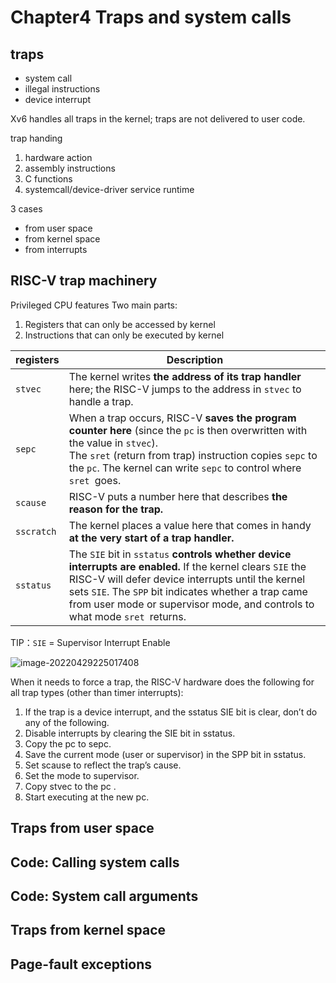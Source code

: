 # Chapter4 Traps and system calls

## traps

* system call
* illegal instructions
* device interrupt



Xv6 handles all traps in the kernel; traps are not delivered to user code. 



trap handing

1. hardware action
2. assembly instructions
3. C functions
4. systemcall/device-driver service runtime



3 cases

* from user space
* from kernel space
* from interrupts

## RISC-V trap machinery

Privileged CPU features Two main parts: 

1. Registers that can only be accessed by kernel 
2. Instructions that can only be executed by kernel



| registers  | Description                                                  |
| ---------- | ------------------------------------------------------------ |
| `stvec`    | The kernel writes **the address of its trap handler** here; the RISC-V jumps to the address in `stvec` to handle a trap. |
| `sepc`     | When a trap occurs, RISC-V **saves the program counter here** (since the `pc` is then overwritten with the value in `stvec`). <br />The `sret` (return from trap) instruction copies `sepc` to the `pc`. The kernel can write `sepc` to control where `sret `goes. |
| `scause`   | RISC-V puts a number here that describes **the reason for the trap.** |
| `sscratch` | The kernel places a value here that comes in handy **at the very start of a trap handler.** |
| `sstatus`  | The `SIE` bit in `sstatus` **controls whether device interrupts are enabled.** If the kernel clears `SIE` the RISC-V will defer device interrupts until the kernel sets `SIE`. The `SPP` bit indicates whether a trap came from user mode or supervisor mode, and controls to what mode `sret `returns. |

TIP：`SIE` = Supervisor Interrupt Enable

![image-20220429225017408](https://s2.loli.net/2022/04/29/3nJ7WSZjkqiBXQy.png)



When it needs to force a trap, the RISC-V hardware does the following for all trap types (other than timer interrupts): 

1. If the trap is a device interrupt, and the sstatus SIE bit is clear, don’t do any of the following. 
2. Disable interrupts by clearing the SIE bit in sstatus. 
3.  Copy the pc to sepc. 
4. Save the current mode (user or supervisor) in the SPP bit in sstatus.
5. Set scause to reflect the trap’s cause. 
6. Set the mode to supervisor. 
7. Copy stvec to the pc .
8.  Start executing at the new pc.



## Traps from user space



## Code: Calling system calls



## Code: System call arguments



## Traps from kernel space



## Page-fault exceptions

